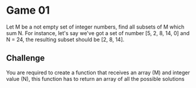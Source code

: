 # Game 01

Let M be a not empty set of integer numbers, find all subsets of M which sum N.
For instance, let's say we've got a set of number [5, 2, 8, 14, 0] and N = 24, the resulting subset should be [2, 8, 14].

## Challenge
You are required to create a function that receives an array (M) and integer value (N), this function has to return an array of all the possible solutions